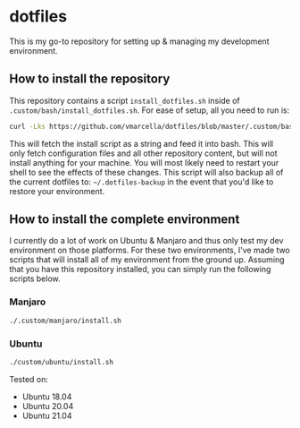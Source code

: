 # dotfiles
This is my go-to repository for setting up & managing my development 
environment.

## How to install the repository
This repository contains a script `install_dotfiles.sh` inside of 
`.custom/bash/install_dotfiles.sh`. For ease of setup, all you need to run is:

```bash
curl -Lks https://github.com/vmarcella/dotfiles/blob/master/.custom/bash/install_dotfiles.sh | /bin/bash
```

This will fetch the install script as a string and feed it into bash. This will 
only fetch configuration files and all other repository content, but will not 
install anything for your machine. You will most likely need to restart your 
shell to see the effects of these changes. This script will also backup all 
of the current dotfiles to: `~/.dotfiles-backup` in the event that you'd like
to restore your environment.

## How to install the complete environment
I currently do a lot of work on Ubuntu & Manjaro and thus only test my dev 
environment on those platforms. For these two environments, I've made two 
scripts that will install all of my environment from the ground up. Assuming 
that you have this repository installed, you can simply run the following 
scripts below.

### Manjaro
```bash
./.custom/manjaro/install.sh
```

### Ubuntu
```bash
./custom/ubuntu/install.sh
```
Tested on: 
  * Ubuntu 18.04 
  * Ubuntu 20.04
  * Ubuntu 21.04
